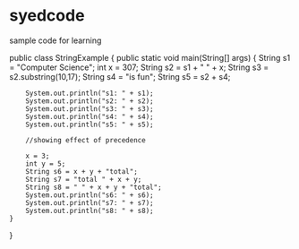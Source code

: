 # syedcode
sample code for learning 


public class StringExample
{	public static void main(String[] args)
	{	String s1 = "Computer Science";
		int x = 307;
		String s2 = s1 + " " + x;
		String s3 = s2.substring(10,17);
		String s4 = "is fun";
		String s5 = s2 + s4;
		
		System.out.println("s1: " + s1);
		System.out.println("s2: " + s2);
		System.out.println("s3: " + s3);
		System.out.println("s4: " + s4);
		System.out.println("s5: " + s5);
		
		//showing effect of precedence
		
		x = 3;
		int y = 5;
		String s6 = x + y + "total";
		String s7 = "total " + x + y;
		String s8 = " " + x + y + "total";
		System.out.println("s6: " + s6);
		System.out.println("s7: " + s7);
		System.out.println("s8: " + s8);
	}
}
